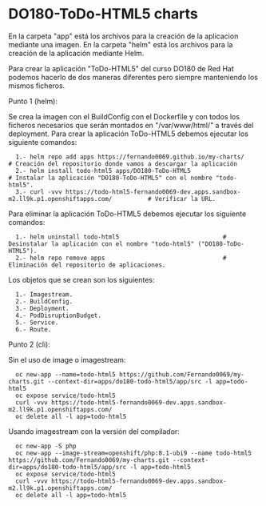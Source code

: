 # DO180-ToDo-HTML5 charts

En la carpeta "app" está los archivos para la creación de la aplicacion mediante una imagen.
En la carpeta "helm" está los archivos para la creación de la aplicación mediante Helm.

Para crear la aplicación "ToDo-HTML5" del curso DO180 de Red Hat podemos hacerlo de dos maneras diferentes pero siempre manteniendo los mismos ficheros.

Punto 1 (helm):

Se crea la imagen con el BuildConfig con el Dockerfile y con todos los ficheros necesarios que serán montados en "/var/www/html/" a través del deployment.
Para crear la aplicación ToDo-HTML5 debemos ejecutar los siguiente comandos:
```
  1.- helm repo add apps https://fernando0069.github.io/my-charts/                                      # Creación del repositorio donde vamos a descargar la aplicación
  2.- helm install todo-html5 apps/DO180-ToDo-HTML5                                                     # Instalar la aplicación "DO180-ToDo-HTML5" con el nombre "todo-html5".
  3.- curl -vvv https://todo-html5-fernando0069-dev.apps.sandbox-m2.ll9k.p1.openshiftapps.com/          # Verificar la URL. 
```

Para eliminar la aplicación ToDo-HTML5 debemos ejecutar los siguiente comandos:
```
  1.- helm uninstall todo-html5                             # Desinstalar la aplicación con el nombre "todo-html5" ("DO180-ToDo-HTML5").
  2.- helm repo remove apps                                 # Eliminación del repositorio de aplicaciones.
```

Los objetos que se crean son los siguientes:
```
  1.- Imagestream.
  2.- BuildConfig.
  3.- Deployment.
  4.- PodDisruptionBudget.
  5.- Service.
  6.- Route.
```


Punto 2 (cli):

Sin el uso de image o imagestream:
```
  oc new-app --name=todo-html5 https://github.com/Fernando0069/my-charts.git --context-dir=apps/do180-todo-html5/app/src -l app=todo-html5
  oc expose service/todo-html5
  curl -vvv https://todo-html5-fernando0069-dev.apps.sandbox-m2.ll9k.p1.openshiftapps.com/
  oc delete all -l app=todo-html5
```

Usando imagestream con la versión del compilador:
```
  oc new-app -S php
  oc new-app --image-stream=openshift/php:8.1-ubi9 --name todo-html5 https://github.com/Fernando0069/my-charts.git --context-dir=apps/do180-todo-html5/app/src -l app=todo-html5
  oc expose service/todo-html5
  curl -vvv https://todo-html5-fernando0069-dev.apps.sandbox-m2.ll9k.p1.openshiftapps.com/
  oc delete all -l app=todo-html5
```
